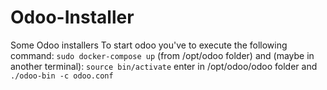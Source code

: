 # Odoo-Installer
Some Odoo installers
To start odoo you've to execute the following command:
`sudo docker-compose up` (from /opt/odoo folder)
and (maybe in another terminal):
`source bin/activate` enter in /opt/odoo/odoo folder and
`./odoo-bin -c odoo.conf`
